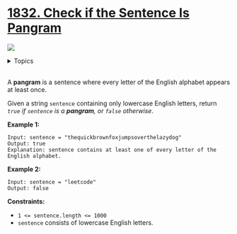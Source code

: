 # [1832. Check if the Sentence Is Pangram](https://leetcode.cn/problems/check-if-the-sentence-is-pangram/description/)

![](https://img.shields.io/badge/Difficulty-Easy-green.svg)

<details>
<summary>Topics</summary>

* [`String`](https://leetcode.com/tag/string/)
* [`Hash Table`](https://leetcode.com/tag/hash-table/)

</details>
<br />

A **pangram** is a sentence where every letter of the English alphabet appears at least once.

Given a string `sentence` containing only lowercase English letters, return *`true` if `sentence` is a **pangram**, or `false` otherwise*.

**Example 1:**

    Input: sentence = "thequickbrownfoxjumpsoverthelazydog"
    Output: true
    Explanation: sentence contains at least one of every letter of the English alphabet.

**Example 2:**

    Input: sentence = "leetcode"
    Output: false

**Constraints:**

 + `1 <= sentence.length <= 1000`
 + `sentence` consists of lowercase English letters.
